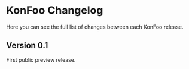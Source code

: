 KonFoo Changelog
================

Here you can see the full list of changes between each KonFoo release.

Version 0.1
------------

First public preview release.
